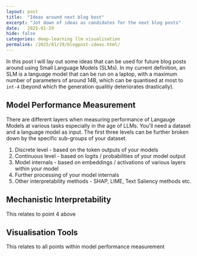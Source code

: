 ```yaml
---
layout: post
title:  "Ideas around next blog bost"
excerpt: "Jot down of ideas as candidates for the next blog posts"
date:   2025-01-29 
hide: false
categories: deep-learning llm visualisation
permalink: /2025/01/29/blogpost-ideas.html/
---
```


In this post I will lay out some ideas that can be used for future blog posts around using Small Language Models (SLMs). In my current definition, an SLM is a language model that can be run on a laptop, with a maximum number of parameters of around 14B, which can be quantised at most to `int-4` (beyond which the generation qualitiy deteriorates drastically).

## Model Performance Measurement
There are different layers when measuring performance of Langauge Models at various tasks especially in the age of LLMs. You'll need a dataset and a language model as input. The first three levels can be further broken down by the specific sub-groups of your dataset.
1. Discrete level - based on the token outputs of your models
2. Continuous level - based on logits / probabilities of your model output
3. Model internals - based on embeddings / activations of various layers within your model
4. Further processing of your model internals
5. Other interpretability methods - SHAP, LIME, Text Saliency methods etc.

## Mechanistic Interpretability
This relates to point 4 above

## Visualisation Tools 
This relates to all points within model performance measurement
